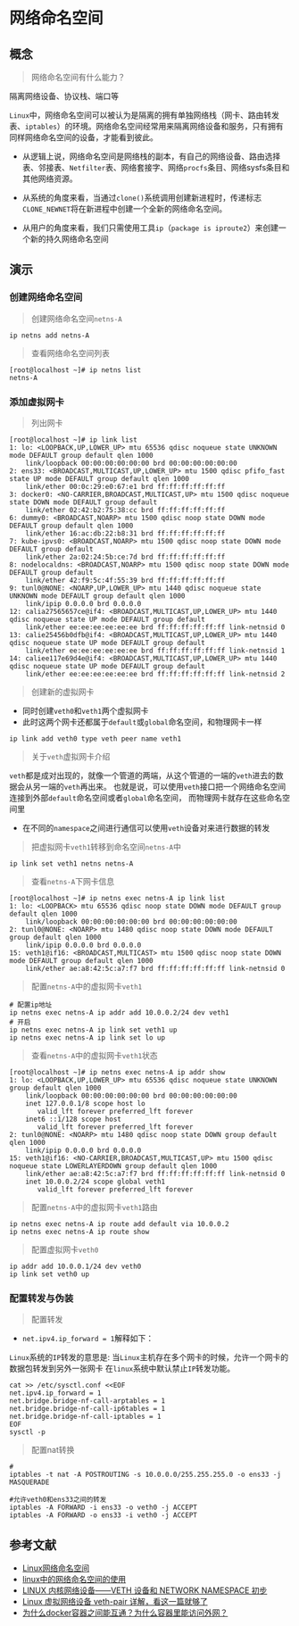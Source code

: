 # 网络命名空间
## 概念

> 网络命名空间有什么能力？

隔离网络设备、协议栈、端口等

`Linux`中，网络命名空间可以被认为是隔离的拥有单独网络栈（网卡、路由转发表、`iptables`）的环境。网络命名空间经常用来隔离网络设备和服务，只有拥有同样网络命名空间的设备，才能看到彼此。

- 从逻辑上说，网络命名空间是网络栈的副本，有自己的网络设备、路由选择表、邻接表、`Netfilter`表、网络套接字、网络`procfs`条目、网络sysfs条目和其他网络资源。

- 从系统的角度来看，当通过`clone()`系统调用创建新进程时，传递标志`CLONE_NEWNET`将在新进程中创建一个全新的网络命名空间。

- 从用户的角度来看，我们只需使用工具`ip`（`package is iproute2`）来创建一个新的持久网络命名空间

## 演示

### 创建网络命名空间

> 创建网络命名空间`netns-A`

```shell
ip netns add netns-A
```

> 查看网络命名空间列表

```shell
[root@localhost ~]# ip netns list
netns-A
```

### 添加虚拟网卡

> 列出网卡

```shell
[root@localhost ~]# ip link list
1: lo: <LOOPBACK,UP,LOWER_UP> mtu 65536 qdisc noqueue state UNKNOWN mode DEFAULT group default qlen 1000
    link/loopback 00:00:00:00:00:00 brd 00:00:00:00:00:00
2: ens33: <BROADCAST,MULTICAST,UP,LOWER_UP> mtu 1500 qdisc pfifo_fast state UP mode DEFAULT group default qlen 1000
    link/ether 00:0c:29:e0:67:e1 brd ff:ff:ff:ff:ff:ff
3: docker0: <NO-CARRIER,BROADCAST,MULTICAST,UP> mtu 1500 qdisc noqueue state DOWN mode DEFAULT group default
    link/ether 02:42:b2:75:38:cc brd ff:ff:ff:ff:ff:ff
6: dummy0: <BROADCAST,NOARP> mtu 1500 qdisc noop state DOWN mode DEFAULT group default qlen 1000
    link/ether 16:ac:db:22:b8:31 brd ff:ff:ff:ff:ff:ff
7: kube-ipvs0: <BROADCAST,NOARP> mtu 1500 qdisc noop state DOWN mode DEFAULT group default
    link/ether 2a:02:24:5b:ce:7d brd ff:ff:ff:ff:ff:ff
8: nodelocaldns: <BROADCAST,NOARP> mtu 1500 qdisc noop state DOWN mode DEFAULT group default
    link/ether 42:f9:5c:4f:55:39 brd ff:ff:ff:ff:ff:ff
9: tunl0@NONE: <NOARP,UP,LOWER_UP> mtu 1440 qdisc noqueue state UNKNOWN mode DEFAULT group default qlen 1000
    link/ipip 0.0.0.0 brd 0.0.0.0
12: calia27565657ce@if4: <BROADCAST,MULTICAST,UP,LOWER_UP> mtu 1440 qdisc noqueue state UP mode DEFAULT group default
    link/ether ee:ee:ee:ee:ee:ee brd ff:ff:ff:ff:ff:ff link-netnsid 0
13: calie25456b0dfb@if4: <BROADCAST,MULTICAST,UP,LOWER_UP> mtu 1440 qdisc noqueue state UP mode DEFAULT group default
    link/ether ee:ee:ee:ee:ee:ee brd ff:ff:ff:ff:ff:ff link-netnsid 1
14: caliee117e69d4e@if4: <BROADCAST,MULTICAST,UP,LOWER_UP> mtu 1440 qdisc noqueue state UP mode DEFAULT group default
    link/ether ee:ee:ee:ee:ee:ee brd ff:ff:ff:ff:ff:ff link-netnsid 2
```

> 创建新的虚拟网卡

- 同时创建`veth0`和`veth1`两个虚拟网卡
- 此时这两个网卡还都属于`default`或`global`命名空间，和物理网卡一样

```shell
ip link add veth0 type veth peer name veth1
```

> 关于`veth`虚拟网卡介绍

`veth`都是成对出现的，就像一个管道的两端，从这个管道的一端的`veth`进去的数据会从另一端的`veth`再出来。
也就是说，可以使用`veth`接口把一个网络命名空间连接到外部`default`命名空间或者`global`命名空间，
而物理网卡就存在这些命名空间里

- 在不同的`namespace`之间进行通信可以使用`veth`设备对来进行数据的转发

> 把虚拟网卡`veth1`转移到命名空间`netns-A`中
```shell
ip link set veth1 netns netns-A
```

> 查看`netns-A`下网卡信息

```shell
[root@localhost ~]# ip netns exec netns-A ip link list
1: lo: <LOOPBACK> mtu 65536 qdisc noop state DOWN mode DEFAULT group default qlen 1000
    link/loopback 00:00:00:00:00:00 brd 00:00:00:00:00:00
2: tunl0@NONE: <NOARP> mtu 1480 qdisc noop state DOWN mode DEFAULT group default qlen 1000
    link/ipip 0.0.0.0 brd 0.0.0.0
15: veth1@if16: <BROADCAST,MULTICAST> mtu 1500 qdisc noop state DOWN mode DEFAULT group default qlen 1000
    link/ether ae:a8:42:5c:a7:f7 brd ff:ff:ff:ff:ff:ff link-netnsid 0
```

> 配置`netns-A`中的虚拟网卡`veth1`

```shell
# 配置ip地址
ip netns exec netns-A ip addr add 10.0.0.2/24 dev veth1
# 开启
ip netns exec netns-A ip link set veth1 up
ip netns exec netns-A ip link set lo up
```

> 查看`netns-A`中的虚拟网卡`veth1`状态

```shell
[root@localhost ~]# ip netns exec netns-A ip addr show
1: lo: <LOOPBACK,UP,LOWER_UP> mtu 65536 qdisc noqueue state UNKNOWN group default qlen 1000
    link/loopback 00:00:00:00:00:00 brd 00:00:00:00:00:00
    inet 127.0.0.1/8 scope host lo
       valid_lft forever preferred_lft forever
    inet6 ::1/128 scope host
       valid_lft forever preferred_lft forever
2: tunl0@NONE: <NOARP> mtu 1480 qdisc noop state DOWN group default qlen 1000
    link/ipip 0.0.0.0 brd 0.0.0.0
15: veth1@if16: <NO-CARRIER,BROADCAST,MULTICAST,UP> mtu 1500 qdisc noqueue state LOWERLAYERDOWN group default qlen 1000
    link/ether ae:a8:42:5c:a7:f7 brd ff:ff:ff:ff:ff:ff link-netnsid 0
    inet 10.0.0.2/24 scope global veth1
       valid_lft forever preferred_lft forever
```

> 配置`netns-A`中的虚拟网卡`veth1`路由

```shell
ip netns exec netns-A ip route add default via 10.0.0.2
ip netns exec netns-A ip route show
```

> 配置虚拟网卡`veth0`

```shell
ip addr add 10.0.0.1/24 dev veth0
ip link set veth0 up
```

### 配置转发与伪装

> 配置转发

- `net.ipv4.ip_forward = 1`解释如下：

`Linux`系统的`IP`转发的意思是: 当`Linux`主机存在多个网卡的时候，允许一个网卡的数据包转发到另外一张网卡
在`linux`系统中默认禁止`IP`转发功能。

```shell
cat >> /etc/sysctl.conf <<EOF
net.ipv4.ip_forward = 1
net.bridge.bridge-nf-call-arptables = 1
net.bridge.bridge-nf-call-ip6tables = 1
net.bridge.bridge-nf-call-iptables = 1
EOF
sysctl -p
```

> 配置nat转换

```shell
# 
iptables -t nat -A POSTROUTING -s 10.0.0.0/255.255.255.0 -o ens33 -j MASQUERADE

#允许veth0和ens33之间的转发
iptables -A FORWARD -i ens33 -o veth0 -j ACCEPT
iptables -A FORWARD -o ens33 -i veth0 -j ACCEPT
```

## 参考文献

- [Linux网络命名空间](https://www.jianshu.com/p/369e50201bce)
- [linux中的网络命名空间的使用](https://blog.csdn.net/guotianqing/article/details/82356096)
- [LINUX 内核网络设备——VETH 设备和 NETWORK NAMESPACE 初步](http://blog.nsfocus.net/linux-veth-network-namespace/)
- [Linux 虚拟网络设备 veth-pair 详解，看这一篇就够了](https://www.cnblogs.com/bakari/p/10613710.html)
- [为什么docker容器之间能互通？为什么容器里能访问外网？](https://blog.csdn.net/wangmiaoyan/article/details/104656127)